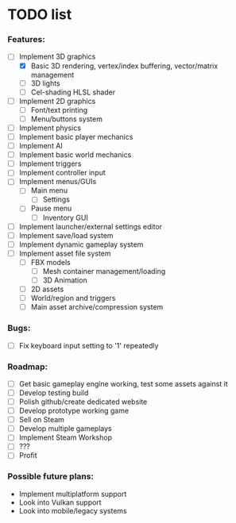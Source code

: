 # TODO list

### Features:
- [ ] Implement 3D graphics
    - [x] Basic 3D rendering, vertex/index buffering, vector/matrix management
    - [ ] 3D lights
    - [ ] Cel-shading HLSL shader
- [ ] Implement 2D graphics
    - [ ] Font/text printing
    - [ ] Menu/buttons system
- [ ] Implement physics
- [ ] Implement basic player mechanics
- [ ] Implement AI
- [ ] Implement basic world mechanics
- [ ] Implement triggers
- [ ] Implement controller input
- [ ] Implement menus/GUIs
    - [ ] Main menu
        - [ ] Settings
    - [ ] Pause menu
        - [ ] Inventory GUI
- [ ] Implement launcher/external settings editor
- [ ] Implement save/load system
- [ ] Implement dynamic gameplay system
- [ ] Implement asset file system
    - [ ] FBX models
        - [ ] Mesh container management/loading
        - [ ] 3D Animation
    - [ ] 2D assets
    - [ ] World/region and triggers
    - [ ] Main asset archive/compression system

### Bugs:
- [ ] Fix keyboard input setting to '1' repeatedly

### Roadmap:
- [ ] Get basic gameplay engine working, test some assets against it
- [ ] Develop testing build
- [ ] Polish github/create dedicated website
- [ ] Develop prototype working game
- [ ] Sell on Steam
- [ ] Develop multiple gameplays
- [ ] Implement Steam Workshop
- [ ] ???
- [ ] Profit

### Possible future plans:
- Implement multiplatform support
- Look into Vulkan support
- Look into mobile/legacy systems
